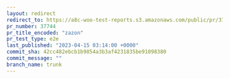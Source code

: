 ```yaml
---
layout: redirect
redirect_to: https://a8c-woo-test-reports.s3.amazonaws.com/public/pr/37744/e2e/index.html
pr_number: 37744
pr_title_encoded: "zazon"
pr_test_type: e2e
last_published: "2023-04-15 03:14:00 +0000"
commit_sha: 42cc482ebcb1b9854a3b3af4231835be91098380
commit_message: ""
branch_name: trunk
---
```


